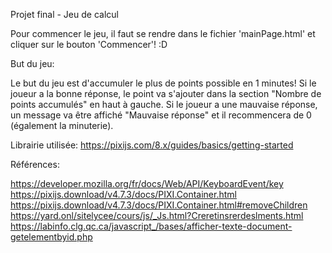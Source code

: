 Projet final - Jeu de calcul


Pour commencer le jeu, il faut se rendre dans le fichier 'mainPage.html' et cliquer sur le bouton 'Commencer'! :D

But du jeu:

Le but du jeu est d'accumuler le plus de points possible en 1 minutes!
Si le joueur a la bonne réponse, le point va s'ajouter dans la section "Nombre de points accumulés" en haut à gauche.
Si le joueur a une mauvaise réponse, un message va être affiché "Mauvaise réponse" et il recommencera de 0 (également la minuterie).

Librairie utilisée: https://pixijs.com/8.x/guides/basics/getting-started

Références:

https://developer.mozilla.org/fr/docs/Web/API/KeyboardEvent/key
https://pixijs.download/v4.7.3/docs/PIXI.Container.html
https://pixijs.download/v4.7.3/docs/PIXI.Container.html#removeChildren
https://yard.onl/sitelycee/cours/js/_Js.html?Creretinsrerdeslments.html
https://labinfo.clg.qc.ca/javascript_/bases/afficher-texte-document-getelementbyid.php
